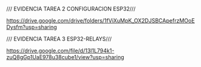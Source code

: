 /// EVIDENCIA TAREA 2 CONFIGURACION ESP32///

https://drive.google.com/drive/folders/1fViXuMpK_OX2DJSBCApefrzMOoEDysfm?usp=sharing

/// EVIDENCIA TAREA 3 ESP32-RELAYS///

https://drive.google.com/file/d/13l1L794k1-zuQ8gGp1UaE978u38cube1/view?usp=sharing
